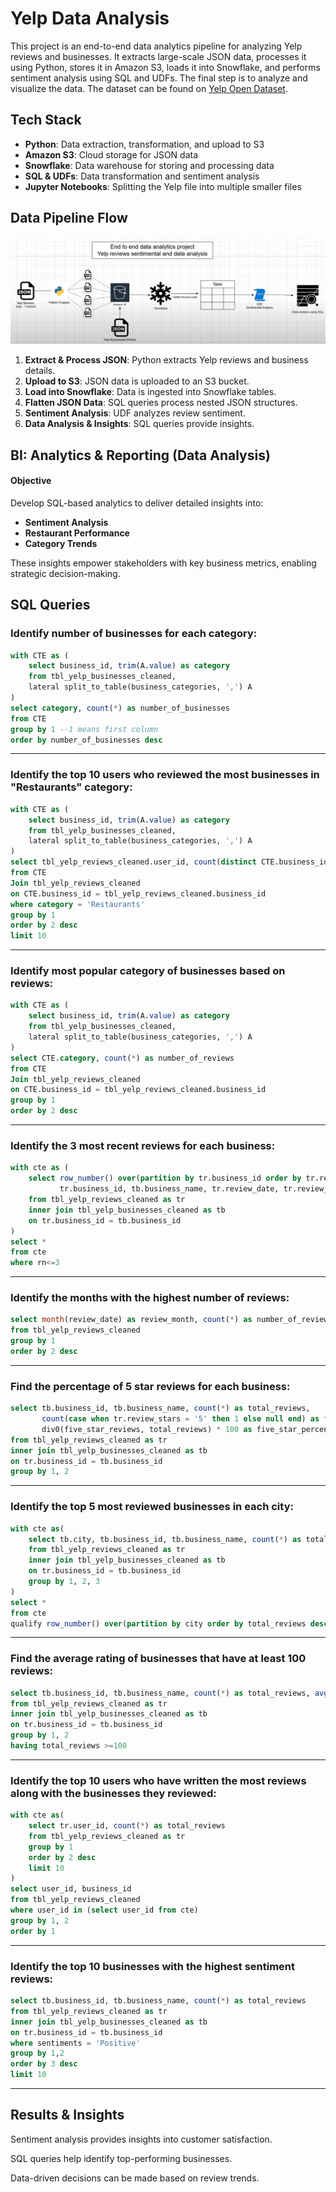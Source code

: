 # Yelp Data Analysis
This project is an end-to-end data analytics pipeline for analyzing Yelp reviews and businesses. It extracts large-scale JSON data, processes it using Python, stores it in Amazon S3, loads it into Snowflake, and performs sentiment analysis using SQL and UDFs. The final step is to analyze and visualize the data. The dataset can be found on [Yelp Open Dataset](https://business.yelp.com/data/resources/open-dataset/).

## Tech Stack
- **Python**: Data extraction, transformation, and upload to S3
- **Amazon S3**: Cloud storage for JSON data
- **Snowflake**: Data warehouse for storing and processing data
- **SQL & UDFs**: Data transformation and sentiment analysis
- **Jupyter Notebooks**: Splitting the Yelp file into multiple smaller files

## Data Pipeline Flow
![image alt](https://github.com/aymanggv/Yelp-Data-Analysis/blob/main/End%20to%20End%20Flow%20-%20Yelp.png?raw=true)

1. **Extract & Process JSON**: Python extracts Yelp reviews and business details.
2. **Upload to S3**: JSON data is uploaded to an S3 bucket.
3. **Load into Snowflake**: Data is ingested into Snowflake tables.
4. **Flatten JSON Data**: SQL queries process nested JSON structures.
5. **Sentiment Analysis**: UDF analyzes review sentiment.
6. **Data Analysis & Insights**: SQL queries provide insights.

## BI: Analytics & Reporting (Data Analysis)

#### Objective
Develop SQL-based analytics to deliver detailed insights into:
- **Sentiment Analysis**
- **Restaurant Performance**
- **Category Trends**

These insights empower stakeholders with key business metrics, enabling strategic decision-making.  

## SQL Queries

### Identify number of businesses for each category:
```sql
with CTE as (
    select business_id, trim(A.value) as category 
    from tbl_yelp_businesses_cleaned,
    lateral split_to_table(business_categories, ',') A
)
select category, count(*) as number_of_businesses
from CTE
group by 1 --1 means first column
order by number_of_businesses desc
```
---

### Identify the top 10 users who reviewed the most businesses in "Restaurants" category:
```sql
with CTE as (
    select business_id, trim(A.value) as category 
    from tbl_yelp_businesses_cleaned,
    lateral split_to_table(business_categories, ',') A
)
select tbl_yelp_reviews_cleaned.user_id, count(distinct CTE.business_id) 
from CTE
Join tbl_yelp_reviews_cleaned 
on CTE.business_id = tbl_yelp_reviews_cleaned.business_id
where category = 'Restaurants'
group by 1
order by 2 desc
limit 10
```
---

### Identify most popular category of businesses based on reviews:
```sql
with CTE as (
    select business_id, trim(A.value) as category 
    from tbl_yelp_businesses_cleaned,
    lateral split_to_table(business_categories, ',') A
)
select CTE.category, count(*) as number_of_reviews 
from CTE
Join tbl_yelp_reviews_cleaned 
on CTE.business_id = tbl_yelp_reviews_cleaned.business_id
group by 1
order by 2 desc
```
---

### Identify the 3 most recent reviews for each business:
```sql
with cte as (
    select row_number() over(partition by tr.business_id order by tr.review_date desc) as rn, 
           tr.business_id, tb.business_name, tr.review_date, tr.review_stars, tr.review_text
    from tbl_yelp_reviews_cleaned as tr
    inner join tbl_yelp_businesses_cleaned as tb
    on tr.business_id = tb.business_id
)
select *
from cte
where rn<=3
```

---

### Identify the months with the highest number of reviews:
```sql
select month(review_date) as review_month, count(*) as number_of_reviews
from tbl_yelp_reviews_cleaned
group by 1
order by 2 desc
```

---


### Find the percentage of 5 star reviews for each business:
```sql
select tb.business_id, tb.business_name, count(*) as total_reviews, 
       count(case when tr.review_stars = '5' then 1 else null end) as five_star_reviews, 
       div0(five_star_reviews, total_reviews) * 100 as five_star_percentage
from tbl_yelp_reviews_cleaned as tr
inner join tbl_yelp_businesses_cleaned as tb
on tr.business_id = tb.business_id
group by 1, 2
```

---

### Identify the top 5 most reviewed businesses in each city:
```sql
with cte as(
    select tb.city, tb.business_id, tb.business_name, count(*) as total_reviews 
    from tbl_yelp_reviews_cleaned as tr
    inner join tbl_yelp_businesses_cleaned as tb
    on tr.business_id = tb.business_id
    group by 1, 2, 3
)
select *
from cte
qualify row_number() over(partition by city order by total_reviews desc) <=5
```

---

### Find the average rating of businesses that have at least 100 reviews:
```sql
select tb.business_id, tb.business_name, count(*) as total_reviews, avg(review_stars) as avg_rating
from tbl_yelp_reviews_cleaned as tr
inner join tbl_yelp_businesses_cleaned as tb
on tr.business_id = tb.business_id
group by 1, 2
having total_reviews >=100
```

---

### Identify the top 10 users who have written the most reviews along with the businesses they reviewed:
```sql
with cte as(
    select tr.user_id, count(*) as total_reviews
    from tbl_yelp_reviews_cleaned as tr
    group by 1
    order by 2 desc
    limit 10
)
select user_id, business_id
from tbl_yelp_reviews_cleaned 
where user_id in (select user_id from cte)
group by 1, 2
order by 1
```

---

### Identify the top 10 businesses with the highest sentiment reviews:
```sql
select tb.business_id, tb.business_name, count(*) as total_reviews
from tbl_yelp_reviews_cleaned as tr 
inner join tbl_yelp_businesses_cleaned as tb
on tr.business_id = tb.business_id
where sentiments = 'Positive'
group by 1,2
order by 3 desc
limit 10
```

---

## Results & Insights
Sentiment analysis provides insights into customer satisfaction.

SQL queries help identify top-performing businesses.

Data-driven decisions can be made based on review trends.


